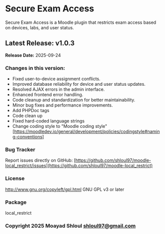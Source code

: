 # Secure Exam Access

Secure Exam Access is a Moodle plugin that restricts exam access based on devices, labs, and user status.

## Latest Release: v1.0.3

**Release Date:** 2025-09-24

### Changes in this version:
- Fixed user-to-device assignment conflicts.
- Improved database reliability for device and user status updates.
- Resolved AJAX errors in the admin interface.
- Enhanced frontend error handling.
- Code cleanup and standardization for better maintainability.
- Minor bug fixes and performance improvements.
- Add PHPDoc tags
- Code clean up
- Fixed hard-coded language strings
- Change coding style to "Moodle coding style" [https://moodledev.io/general/development/policies/codingstyle#naming-conventions]

### Bug Tracker
Report issues directly on GitHub: [https://github.com/shloul97/moodle-local_restrict/issues](https://github.com/shloul97/moodle-local_restrict)

### License
http://www.gnu.org/copyleft/gpl.html GNU GPL v3 or later


### Package
local_restrict

### Copyright 2025 Moayad Shloul <shloul97@gmail.com>